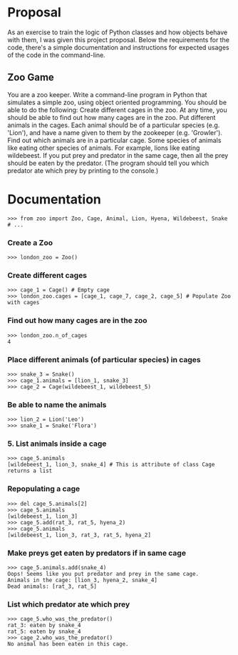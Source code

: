 # Proposal

As an exercise to train the logic of Python classes and how objects behave with them, I was given this project proposal. Below the requirements for the code, there's a simple documentation and instructions for expected usages of the code in the command-line. 

## Zoo Game

You are a zoo keeper.  Write a command-line program in Python that simulates a simple zoo, using object oriented programming.  You should be able to do the following: 
Create different cages in the zoo.  At any time, you should be able to find out how many cages are in the zoo.
Put different animals in the cages. Each animal should be of a particular species (e.g. 'Lion'), and have a name given to them by the zookeeper (e.g. 'Growler').
Find out which animals are in a particular cage.
Some species of animals like eating other species of animals.  For example, lions like eating wildebeest.  If you put prey and predator in the same cage, then all the prey should be eaten by the predator.  (The program should tell you which predator ate which prey by printing to the console.)



# Documentation
```
>>> from zoo import Zoo, Cage, Animal, Lion, Hyena, Wildebeest, Snake # ...
```

### Create a Zoo
```
>>> london_zoo = Zoo()
```

### Create different cages
```
>>> cage_1 = Cage() # Empty cage
>>> london_zoo.cages = [cage_1, cage_7, cage_2, cage_5] # Populate Zoo with cages
```

### Find out how many cages are in the zoo
```
>>> london_zoo.n_of_cages
4
```

### Place different animals (of particular species) in cages
```>>> lion_1 = Lion()
>>> snake_3 = Snake()
>>> cage_1.animals = [lion_1, snake_3]
>>> cage_2 = Cage(wildebeest_1, wildebeest_5)
```

### Be able to name the animals 
```
>>> lion_2 = Lion('Leo')
>>> snake_1 = Snake('Flora')
```

### 5. List animals inside a cage
```
>>> cage_5.animals
[wildebeest_1, lion_3, snake_4] # This is attribute of class Cage returns a list
```

### Repopulating a cage
```
>>> del cage_5.animals[2]
>>> cage_5.animals
[wildebeest_1, lion_3]
>>> cage_5.add(rat_3, rat_5, hyena_2)
>>> cage_5.animals
[wildebeest_1, lion_3, rat_3, rat_5, hyena_2]
```

### Make preys get eaten by predators if in same cage
```
>>> cage_5.animals.add(snake_4)
Oops! Seems like you put predator and prey in the same cage.
Animals in the cage: [lion_3, hyena_2, snake_4]
Dead animals: [rat_3, rat_5]
```

### List which predator ate which prey
```
>>> cage_5.who_was_the_predator()
rat_3: eaten by snake_4
rat_5: eaten by snake_4
>>> cage_2.who_was_the_predator()
No animal has been eaten in this cage.
```
